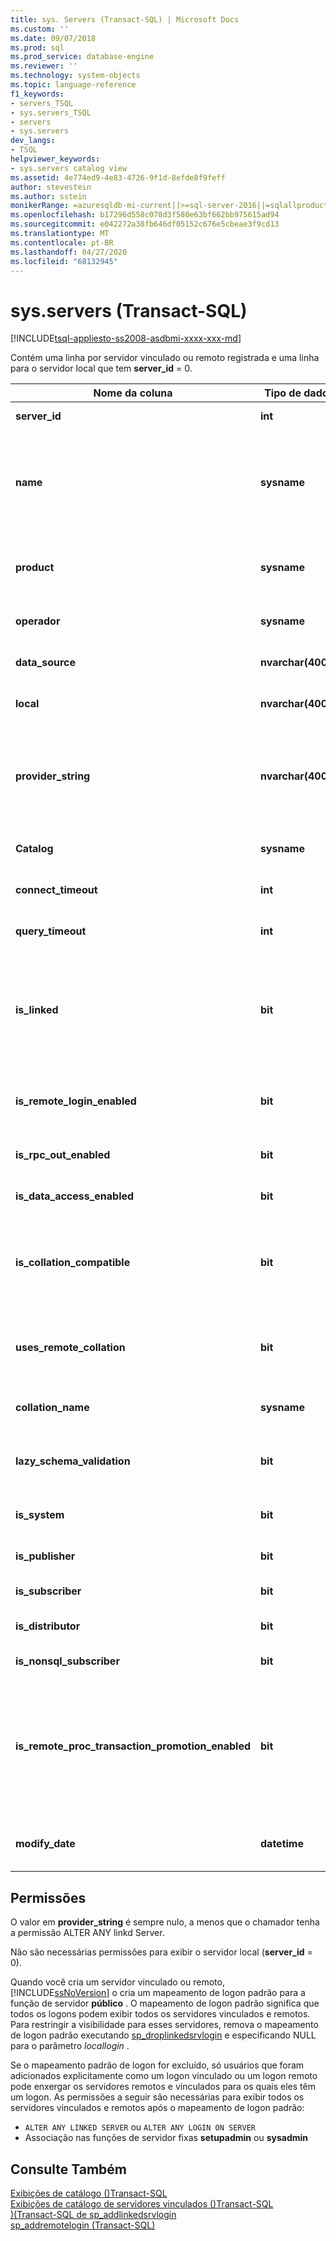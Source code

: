 ```yaml
---
title: sys. Servers (Transact-SQL) | Microsoft Docs
ms.custom: ''
ms.date: 09/07/2018
ms.prod: sql
ms.prod_service: database-engine
ms.reviewer: ''
ms.technology: system-objects
ms.topic: language-reference
f1_keywords:
- servers_TSQL
- sys.servers_TSQL
- servers
- sys.servers
dev_langs:
- TSQL
helpviewer_keywords:
- sys.servers catalog view
ms.assetid: 4e774ed9-4e83-4726-9f1d-8efde8f9feff
author: stevestein
ms.author: sstein
monikerRange: =azuresqldb-mi-current||>=sql-server-2016||=sqlallproducts-allversions||>=sql-server-linux-2017
ms.openlocfilehash: b17296d558c078d3f580e63bf662bb975615ad94
ms.sourcegitcommit: e042272a38fb646df05152c676e5cbeae3f9cd13
ms.translationtype: MT
ms.contentlocale: pt-BR
ms.lasthandoff: 04/27/2020
ms.locfileid: "68132945"
---
```

# <a name="sysservers-transact-sql"></a>sys.servers (Transact-SQL)
[!INCLUDE[tsql-appliesto-ss2008-asdbmi-xxxx-xxx-md](../../includes/tsql-appliesto-ss2008-asdbmi-xxxx-xxx-md.md)]

  Contém uma linha por servidor vinculado ou remoto registrada e uma linha para o servidor local que tem **server_id** = 0.  

|Nome da coluna|Tipo de dados|Descrição|  
|-----------------|---------------|-----------------|  
|**server_id**|**int**|ID local do servidor vinculado.|  
|**name**|**sysname**|Quando **server_id** = 0, o valor retornado é o nome do servidor.<br /><br /> Quando **server_id** > 0, o valor retornado é o nome local do servidor vinculado.|  
|**product**|**sysname**|Nome de produto do servidor vinculado. Um valor de "SQL Server" indica outra instância do [!INCLUDE[ssNoVersion](../../includes/ssnoversion-md.md)].|  
|**operador**|**sysname**|Nome do provedor OLE DB para conectar o servidor vinculado.|  
|**data_source**|**nvarchar(4000)**|Propriedade de conexão da fonte de dados OLE DB.|  
|**local**|**nvarchar(4000)**|Propriedade de conexão local OLE DB. NULL se nenhum.|  
|**provider_string**|**nvarchar(4000)**|Propriedade de conexão da cadeia de caracteres de provedor OLE DB.<br /><br /> É NULL, exceto se o chamador tiver a permissão ALTER ANY LINKED SERVER.|  
|**Catalog**|**sysname**|Propriedade de conexão do catálogo OLEDB. NULL se nenhum.|  
|**connect_timeout**|**int**|Tempo de limite de conexão em segundos, 0 se nenhum.|  
|**query_timeout**|**int**|Tempo de limite  de consulta em segundos, 0 se nenhum.|  
|**is_linked**|**bit**|0 = é um servidor de estilo antigo adicionado usando **sp_addserver**, com comportamento de RPC e de transação distribuída diferente.<br /><br /> 1 = Servidor vinculado padrão.|  
|**is_remote_login_enabled**|**bit**|Opção RPC está configurado para permitir logons remotos de entrada para este servidor.|  
|**is_rpc_out_enabled**|**bit**|RPC de saída (deste servidor) está habilitado.|  
|**is_data_access_enabled**|**bit**|Servidor está habilitado para consultas distribuídas.|  
|**is_collation_compatible**|**bit**|Assume-se que a ordenação de dados remotos é compatível com dados locais, caso nenhuma informação sobre ordenação estiver disponível.|  
|**uses_remote_collation**|**bit**|Se 1, use a ordenação informada pelo servidor remoto; caso contrário, use a ordenação especificada pela coluna seguinte.|  
|**collation_name**|**sysname**|Nome da ordenação a ser usado, ou NULL para uso apenas local.|  
|**lazy_schema_validation**|**bit**|Se 1, a validação de esquema não é verificada na inicialização de consulta.|  
|**is_system**|**bit**|Esse servidor só pode ser acessado pelo sistema interno.|  
|**is_publisher**|**bit**|Servidor é um Publicador de replicação.|  
|**is_subscriber**|**bit**|Servidor é um Assinante de replicação.|  
|**is_distributor**|**bit**|Servidor é um Distribuidor de replicação.|  
|**is_nonsql_subscriber**|**bit**|Servidor não é um Assinante de replicação.|  
|**is_remote_proc_transaction_promotion_enabled**|**bit**|Se 1, chamando um procedimento armazenado remoto dará início a uma transação distribuída e inscrever a transação com o MS DTC. Para obter mais informações, consulte [sp_serveroption &#40;Transact-SQL&#41;](../../relational-databases/system-stored-procedures/sp-serveroption-transact-sql.md).|  
|**modify_date**|**datetime**|Data em que as informações do servidor foram alteradas pela última vez.|  
  
## <a name="permissions"></a>Permissões  
 O valor em **provider_string** é sempre nulo, a menos que o chamador tenha a permissão ALTER ANY linkd Server.  
  
 Não são necessárias permissões para exibir o servidor local (**server_id** = 0).  
  
 Quando você cria um servidor vinculado ou remoto, [!INCLUDE[ssNoVersion](../../includes/ssnoversion-md.md)] o cria um mapeamento de logon padrão para a função de servidor **público** . O mapeamento de logon padrão significa que todos os logons podem exibir todos os servidores vinculados e remotos. Para restringir a visibilidade para esses servidores, remova o mapeamento de logon padrão executando [sp_droplinkedsrvlogin](../../relational-databases/system-stored-procedures/sp-droplinkedsrvlogin-transact-sql.md) e especificando NULL para o parâmetro *locallogin* .  
  
 Se o mapeamento padrão de logon for excluído, só usuários que foram adicionados explicitamente como um logon vinculado ou um logon remoto pode enxergar os servidores remotos e vinculados para os quais eles têm um logon.  As permissões a seguir são necessárias para exibir todos os servidores vinculados e remotos após o mapeamento de logon padrão:  
  
- `ALTER ANY LINKED SERVER` ou `ALTER ANY LOGIN ON SERVER`  
- Associação nas funções de servidor fixas **setupadmin** ou **sysadmin**  
  
## <a name="see-also"></a>Consulte Também  
 [Exibições de catálogo &#40;&#41;Transact-SQL](../../relational-databases/system-catalog-views/catalog-views-transact-sql.md)   
 [Exibições de catálogo de servidores vinculados &#40;&#41;Transact-SQL](../../relational-databases/system-catalog-views/linked-servers-catalog-views-transact-sql.md)   
 [&#41;&#40;Transact-SQL de sp_addlinkedsrvlogin](../../relational-databases/system-stored-procedures/sp-addlinkedsrvlogin-transact-sql.md)   
 [sp_addremotelogin &#40;Transact-SQL&#41;](../../relational-databases/system-stored-procedures/sp-addremotelogin-transact-sql.md)  
  
  
